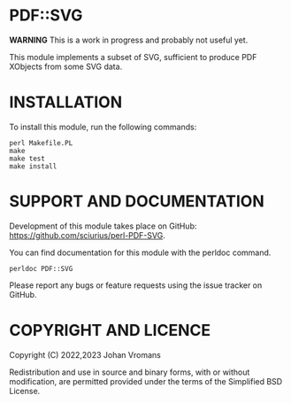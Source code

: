 # PDF::SVG

**WARNING** This is a work in progress and probably not useful yet.

This module implements a subset of SVG, sufficient to
produce PDF XObjects from some SVG data.

# INSTALLATION

To install this module, run the following commands:

	perl Makefile.PL
	make
	make test
	make install


# SUPPORT AND DOCUMENTATION

Development of this module takes place on GitHub:
https://github.com/sciurius/perl-PDF-SVG.

You can find documentation for this module with the perldoc command.

    perldoc PDF::SVG

Please report any bugs or feature requests using the issue tracker on
GitHub.


# COPYRIGHT AND LICENCE

Copyright (C) 2022,2023 Johan Vromans

Redistribution and use in source and binary forms, with or without
modification, are permitted provided under the terms of the Simplified
BSD License.

